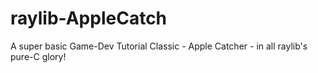 # raylib-AppleCatch
 A super basic Game-Dev Tutorial Classic - Apple Catcher - in all raylib's pure-C glory!

